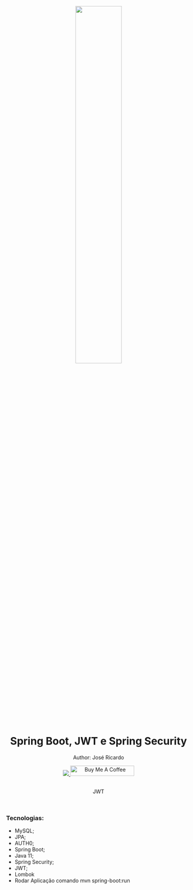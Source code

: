 <div align="center">
  <img src="https://amoelcodigo.com/wp-content/uploads/2020/07/Dise%C3%B1o-sin-t%C3%ADtulo-4-1024x576.png" width="50%">
  <h1 style="border-bottom:none">Spring Boot, JWT e Spring Security</h1>
  <p>Author: José Ricardo</p>
  
  
  <a href="https://www.linkedin.com/in/ze-ricardo/">
     <img src="https://img.shields.io/badge/LinkedIn-0077B5?style=for-the-badge&logo=linkedin&logoColor=white">
  </a>
    <a href="https://www.buymeacoffee.com/codeandmusic" target="_blank"><img src="https://cdn.buymeacoffee.com/buttons/default-orange.png" alt="Buy Me A Coffee" height="28" width="174"></a>
  
  <br>
  <br>
  <p>JWT</p>
  <br>
  <div align="justify">
  <h3>Tecnologias:</h3>
  
   + MySQL;
   + JPA;
   + AUTH0;
   + Spring Boot;
   + Java 11;
   + Spring Security;
   + JWT;
   + Lombok
   + Rodar Aplicação comando mvn spring-boot:run

  </div>
</div>
